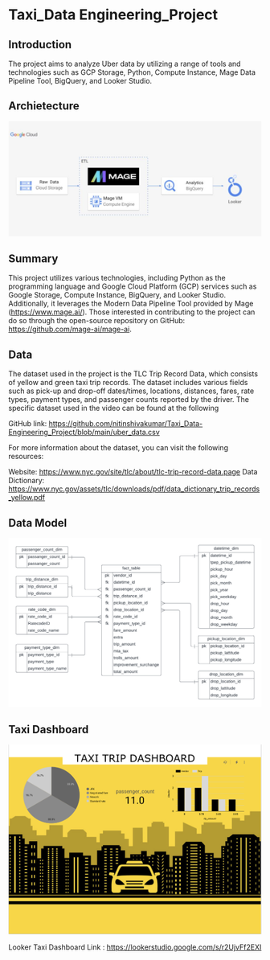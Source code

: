 # Taxi_Data Engineering_Project

## Introduction
The project aims to analyze Uber data by utilizing a range of tools and technologies such as GCP Storage, Python, Compute Instance, Mage Data Pipeline Tool, BigQuery, and Looker Studio.

## Archietecture
![alt text](https://github.com/nitinshivakumar/Taxi_Data-Engineering_Project/blob/main/Screenshot%202023-06-27%20at%209.26.54%20PM.png)

## Summary
This project utilizes various technologies, including Python as the programming language and Google Cloud Platform (GCP) services such as Google Storage, Compute Instance, BigQuery, and Looker Studio. Additionally, it leverages the Modern Data Pipeline Tool provided by Mage (https://www.mage.ai/). Those interested in contributing to the project can do so through the open-source repository on GitHub: https://github.com/mage-ai/mage-ai.

## Data

The dataset used in the project is the TLC Trip Record Data, which consists of yellow and green taxi trip records. The dataset includes various fields such as pick-up and drop-off dates/times, locations, distances, fares, rate types, payment types, and passenger counts reported by the driver. The specific dataset used in the video can be found at the following 

GitHub link: https://github.com/nitinshivakumar/Taxi_Data-Engineering_Project/blob/main/uber_data.csv

For more information about the dataset, you can visit the following resources:

Website: https://www.nyc.gov/site/tlc/about/tlc-trip-record-data.page
Data Dictionary: https://www.nyc.gov/assets/tlc/downloads/pdf/data_dictionary_trip_records_yellow.pdf

## Data Model
![alt text](https://github.com/nitinshivakumar/Taxi_Data-Engineering_Project/blob/main/Uber%20Data%20Model.png)

## Taxi Dashboard
![alt text](https://github.com/nitinshivakumar/Taxi_Data-Engineering_Project/blob/main/Taxi%20Dashboard.png)

Looker Taxi Dashboard Link : https://lookerstudio.google.com/s/r2UjvFf2EXI

